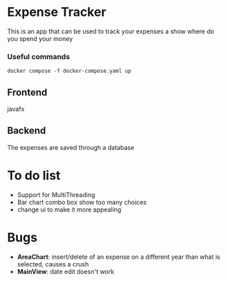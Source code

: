 # Expense Tracker

This is an app that can be used to track your expenses a show where do you spend your money

### Useful commands
```shell
docker compose -f docker-compose.yaml up
```
## Frontend

javafx

## Backend 

The expenses are saved through a database 

# To do list

* Support for MultiThreading
* Bar chart combo box show too many choices
* change ui to make it more appealing

# Bugs

* __AreaChart__: insert/delete of an expense on a different year than what is selected, causes a crush   
* __MainView__: date edit doesn't work

